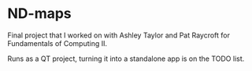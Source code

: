 ND-maps
=======

Final project that I worked on with Ashley Taylor and Pat Raycroft for Fundamentals of Computing II. 

Runs as a QT project, turning it into a standalone app is on the TODO list.
